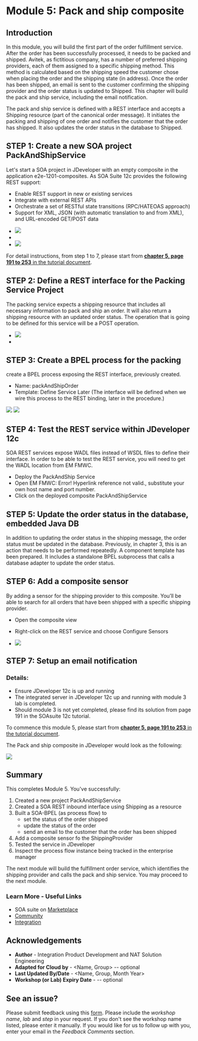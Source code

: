 # Module 5: Pack and ship composite

## Introduction
In this module, you will build the first part of the order fulfillment service. After the order has been successfully processed, it needs to be packed and shipped. Avitek, as fictitious company, has a number of preferred shipping providers, each of them assigned to a specific shipping method. This method is calculated based on the shipping speed the customer chose when placing the order and the shipping state (in address).
Once the order has been shipped, an email is sent to the customer confirming the shipping provider and the order status is updated to Shipped.
This chapter will build the pack and ship service, including the email notification.

The pack and ship service is defined with a REST interface and accepts a Shipping resource (part of the canonical order message). It initiates the packing and shipping of one order and notifies the customer that the order has shipped. It also updates the order status in the database to Shipped.


## **STEP 1**: Create a new SOA project PackAndShipService 

Let's start a SOA project in JDeveloper with an empty composite in the application e2e-1201-composites. As SOA Suite 12c provides the following REST support:
- Enable REST support in new or existing services
- Integrate with external REST APIs
- Orchestrate a set of RESTful state transitions (RPC/HATEOAS approach)
- Support for XML, JSON (with automatic translation to and from XML), and URL-encoded GET/POST data

+ ![](images/5/soaProject.png)
+ 
+ ![](images/5/soa2Project.png)

For detail instructions, from step 1 to 7, please start from <ins> **chapter 5, page 191 to 253** in the tutorial document</ins>. 

## **STEP 2**: Define a REST interface for the Packing Service Project

The packing service expects a shipping resource that includes all necessary information to pack and ship an order. It will also return a shipping resource with an updated order status. The operation that is going to be defined for this service will be a POST operation.
+ ![](images/5/restadapter.png)
+ 
## **STEP 3**: Create a BPEL process for the packing

create a BPEL process exposing the REST interface, previously created.

 + Name: packAndShipOrder
+ Template: Define Service Later (The interface will be defined when we wire this process to the REST binding, later in the procedure.)

![](images/5/BPELprocess.png)
![](images/5/BPELpackingsvc.png)
## **STEP 4**: Test the REST service within JDeveloper 12c

SOA REST services expose WADL files instead of WSDL files to define their interface. In order to be able to test the REST service, you will need to get the WADL location from EM FMWC.
+ Deploy the PackAndShip Service
+ Open EM FMWC: Error! Hyperlink reference not valid., substitute your own host name and port number.
+ Click on the deployed composite PackAndShipService

## **STEP 5**: Update the order status in the database, embedded Java DB

In addition to updating the order status in the shipping message, the order status must be updated in the database.
Previously, in chapter 3, this is an action that needs to be performed repeatedly. A component template has been prepared. It includes a standalone BPEL subprocess that calls a database adapter to update the order status.

## **STEP 6**: Add a composite sensor

By adding a sensor for the shipping provider to this composite.
You’ll be able to search for all orders that have been shipped with a specific shipping provider.
+ Open the composite view
+ Right-click on the REST service and choose Configure Sensors

+ ![](images/5/compositeSensor.png)

## **STEP 7**: Setup an email notification

### **Details:**

- Ensure JDeveloper 12c is up and running
- The integrated server in JDeveloper 12c up and running with module 3 lab is completed.
- Should module 3 is not yet completed, please find its solution from page 191 in the SOAsuite 12c tutorial.
  
To commence this module 5, please start from <ins> **chapter 5, page 191 to 253** in the tutorial document</ins>.

The Pack and ship composite in JDeveloper would look as the following:

![](images/5/PackShipService.png)


## **Summary**

This completes Module 5. You've successfully:

1. Created a new project PackAndShipService
2. Created a SOA REST inbound interface using Shipping as a resource
3. Built a SOA-BPEL (as process flow) to
   * set the status of the order shipped
   * update the status of the order
   * send an email to the customer that the order has been shipped
4. Add a composite sensor fo the ShippingProvider
5. Tested the service in JDeveloper
6. Inspect the process flow instance being tracked in the enterprise manager

 The next module will build the fulfillment order service, which identifies the shipping provider and calls the pack and ship service. You may proceed to the next module.

<!--[Click here to navigate to Module 6](6-order-fullfilment.md) -->

### **Learn More - Useful Links** ###

- SOA suite on  <a href="https://cloudmarketplace.oracle.com/marketplace/en_US/listing/70268091"> Marketplace  </a>
- <a href="https://cloudcustomerconnect.oracle.com/"> Community </a>
- <a href="https://www.oracle.com/middleware/technologies/soasuite.html"> Integration</a>


## Acknowledgements
* **Author** - Integration Product Development and NAT Solution Engineering
* **Adapted for Cloud by** -  <Name, Group> -- optional
* **Last Updated By/Date** - <Name, Group, Month Year>
* **Workshop (or Lab) Expiry Date** - <Month Year> -- optional

## See an issue?
Please submit feedback using this [form](https://apexapps.oracle.com/pls/apex/f?p=133:1:::::P1_FEEDBACK:1). Please include the *workshop name*, *lab* and *step* in your request.  If you don't see the workshop name listed, please enter it manually. If you would like for us to follow up with you, enter your email in the *Feedback Comments* section.